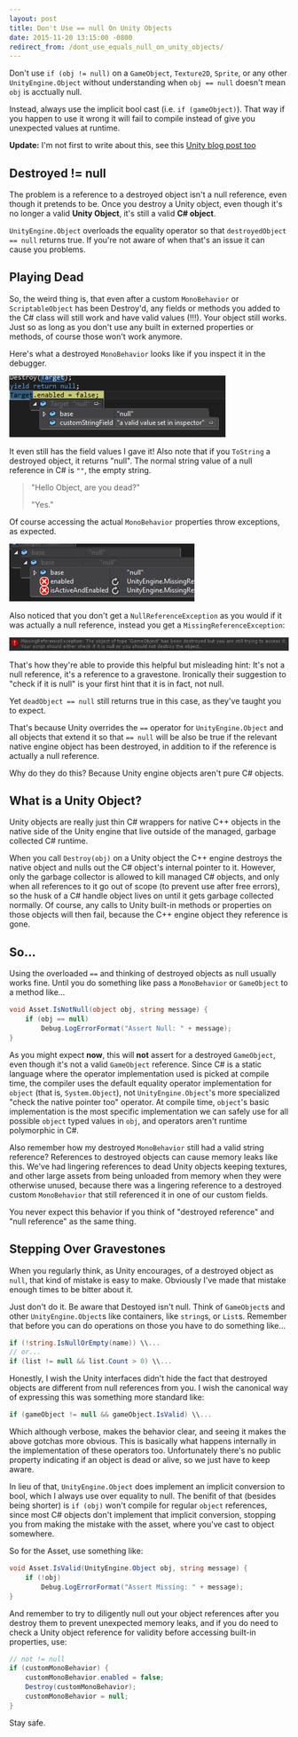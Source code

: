 ```yaml
---
layout: post
title: Don't Use == null On Unity Objects
date: 2015-11-20 13:15:00 -0800
redirect_from: /dont_use_equals_null_on_unity_objects/
---
```


Don't use `if (obj != null)` on a `GameObject`, `Texture2D`, `Sprite`, or any other `UnityEngine.Object` without understanding when `obj == null` doesn't mean `obj` is acctually null.

Instead, always use the implicit bool cast (i.e. `if (gameObject)`). That way if you happen to use it wrong it will fail to compile instead of give you unexpected values at runtime.

**Update:** I'm not first to write about this, see this [Unity blog post too](http://blogs.unity3d.com/2014/05/16/custom-operator-should-we-keep-it/)

## Destroyed != null

The problem is a reference to a destroyed object isn't a null reference, even though it pretends to be. Once you destroy a Unity object, even though it's no longer a valid **Unity Object**, it's still a valid **C# object**. 

`UnityEngine.Object` overloads the equality operator so that `destroyedObject == null` returns true. If you're not aware of when that's an issue it can cause you problems.

## Playing Dead

So, the weird thing is, that even after a custom `MonoBehavior` or `ScriptableObject` has been Destroy'd, any fields or methods you added to the C# class will still work and have valid values (!!!). Your object still works. Just so as long as you don't use any built in externed properties or methods, of course those won't work anymore.

Here's what a destroyed `MonoBehavior` looks like if you inspect it in the debugger. 

![Expanded destroyed variable](/images/2015/11/expanded_destroyed_object-1.PNG)

It even still has the field values I gave it! Also note that if you `ToString` a destroyed object, it returns "null". The normal string value of a null reference in C# is `""`, the empty string.

> "Hello Object, are you dead?"
>
>"Yes."

Of course accessing the actual `MonoBehavior` properties throw exceptions, as expected.

![Expanded destroyed MonoBehavior properties](/images/2015/11/expanded_dead_monobehavior.png)

Also noticed that you don't get a `NullReferenceException` as you would if it was actually a null reference, instead you get a `MissingReferenceException`:

![MissingReferenceException](/images/2015/11/missing_reference.png)

That's how they're able to provide this helpful but misleading hint: It's not a null reference, it's a reference to a gravestone. Ironically their suggestion to "check if it is null" is your first hint that it is in fact, not null.

Yet `deadObject == null` still returns true in this case, as they've taught you to expect.

That's because Unity overrides the `==` operator for `UnityEngine.Object` and all objects that extend it so that `== null` will be also be true if the relevant native engine object has been destroyed, in addition to if the reference is actually a null reference.

Why do they do this? Because Unity engine objects aren't pure C# objects.

## What is a Unity Object?

Unity objects are really just thin C# wrappers for native C++ objects in the native side of the Unity engine that live outside of the managed, garbage collected C# runtime.

When you call `Destroy(obj)` on a Unity object the C++ engine destroys the native object and nulls out the C# object's internal pointer to it. However, only the garbage collector is allowed to kill managed C# objects, and only when all references to it go out of scope (to prevent use after free errors), so the husk of a C# handle object lives on until it gets garbage collected normally. Of course, any calls to Unity built-in methods or properties on those objects will then fail, because the C++ engine object they reference is gone.

## So...

Using the overloaded `==` and thinking of destroyed objects as null usually works fine. Until you do something like pass a `MonoBehavior` or `GameObject` to a method like...

```csharp
void Asset.IsNotNull(object obj, string message) {
    if (obj == null) 
        Debug.LogErrorFormat("Assert Null: " + message);
}
```

As you might expect **now**, this will **not** assert for a destroyed `GameObject`, even though it's not a valid `GameObject` reference. Since C# is a static language where the operator implementation used is picked at compile time, the compiler uses the default equality operator implementation for `object` (that is, `System.Object`), not `UnityEngine.Object`'s more specialized "check the native pointer too" operator. At compile time, `object`'s basic implementation is the most specific implementation we can safely use for all possible `object` typed values in `obj`, and operators aren't runtime polymorphic in C#.

Also remember how my destroyed `MonoBehavior` still had a valid string reference? References to destroyed objects can cause memory leaks like this. We've had lingering references to dead Unity objects keeping textures, and other large assets from being unloaded from memory when they were otherwise unused, because there was a lingering reference to a destroyed custom `MonoBehavior` that still referenced it in one of our custom fields.

You never expect this behavior if you think of "destroyed reference" and "null reference" as the same thing.

## Stepping Over Gravestones

When you regularly think, as Unity encourages, of a destroyed object as `null`, that kind of mistake is easy to make. Obviously I've made that mistake enough times to be bitter about it. 

Just don't do it. Be aware that Destoyed isn't null. Think of `GameObject`s and other `UnityEngine.Object`s like containers, like `string`s, or `List`s. Remember that before you can do operations on those you have to do something like...

```csharp
if (!string.IsNullOrEmpty(name)) \\...
// or...
if (list != null && list.Count > 0) \\...
```

Honestly, I wish the Unity interfaces didn't hide the fact that destroyed objects are different from null references from you. I wish the canonical way of expressing this was something more standard like:

```csharp
if (gameObject != null && gameObject.IsValid) \\...
```

Which although verbose, makes the behavior clear, and seeing it makes the above gotchas more obvious. This is basically what happens internally in the implementation of these operators too. Unfortunately there's no public property indicating if an object is dead or alive, so we just have to keep aware.

In lieu of that, `UnityEngine.Object` does implement an implicit conversion to bool, which I always use over equality to null. The benifit of that (besides being shorter) is `if (obj)` won't compile for regular `object` references, since most C# objects don't implement that implicit conversion, stopping you from making the mistake with the asset, where you've cast to object somewhere.

So for the Asset, use something like:
```csharp
void Asset.IsValid(UnityEngine.Object obj, string message) {
    if (!obj) 
        Debug.LogErrorFormat("Assert Missing: " + message);
}
```

And remember to try to diligently null out your object references after you destroy them to prevent unexpected memory leaks, and if you do need to check a Unity object reference for validity before accessing built-in properties, use:

```csharp
// not != null
if (customMonoBehavior) {
    customMonoBehavior.enabled = false;
    Destroy(customMonoBehavior);
    customMonoBehavior = null;
}
```

Stay safe.
